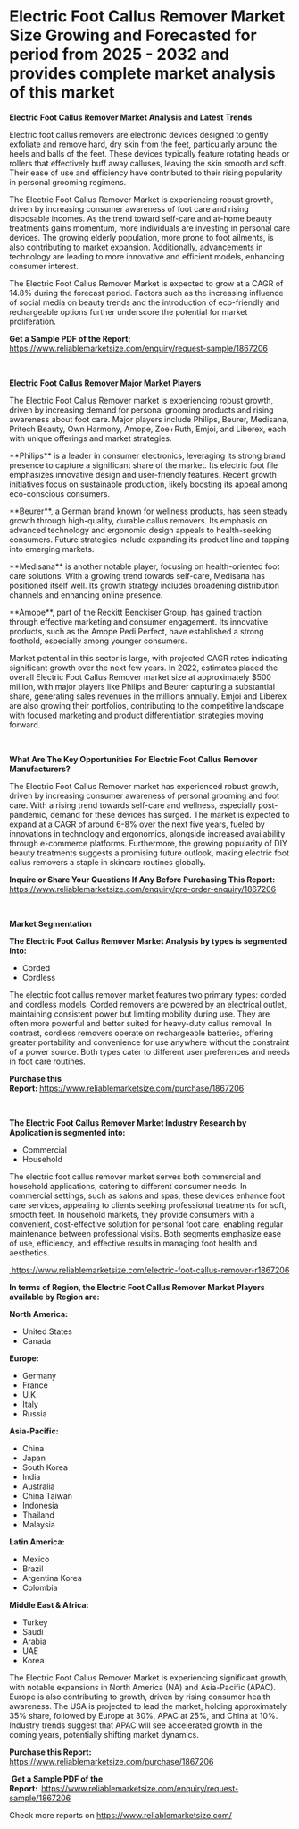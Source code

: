<p><h1>Electric Foot Callus Remover Market Size Growing and Forecasted for period from 2025 - 2032 and provides complete market analysis of this market</h1></p><p><strong>Electric Foot Callus Remover Market Analysis and Latest Trends</strong></p>
<p><p>Electric foot callus removers are electronic devices designed to gently exfoliate and remove hard, dry skin from the feet, particularly around the heels and balls of the feet. These devices typically feature rotating heads or rollers that effectively buff away calluses, leaving the skin smooth and soft. Their ease of use and efficiency have contributed to their rising popularity in personal grooming regimens.</p><p>The Electric Foot Callus Remover Market is experiencing robust growth, driven by increasing consumer awareness of foot care and rising disposable incomes. As the trend toward self-care and at-home beauty treatments gains momentum, more individuals are investing in personal care devices. The growing elderly population, more prone to foot ailments, is also contributing to market expansion. Additionally, advancements in technology are leading to more innovative and efficient models, enhancing consumer interest. </p><p>The Electric Foot Callus Remover Market is expected to grow at a CAGR of 14.8% during the forecast period. Factors such as the increasing influence of social media on beauty trends and the introduction of eco-friendly and rechargeable options further underscore the potential for market proliferation.</p></p>
<p><strong>Get a Sample PDF of the Report:&nbsp;</strong> <a href="https://www.reliablemarketsize.com/enquiry/request-sample/1867206?utm_campaign=2334&utm_medium=2&utm_source=Github&utm_content=ia&utm_term=05042025&utm_id=electric-foot-callus-remover">https://www.reliablemarketsize.com/enquiry/request-sample/1867206</a></p>
<p>&nbsp;</p>
<p><strong>Electric Foot Callus Remover Major Market Players</strong></p>
<p><p>The Electric Foot Callus Remover market is experiencing robust growth, driven by increasing demand for personal grooming products and rising awareness about foot care. Major players include Philips, Beurer, Medisana, Pritech Beauty, Own Harmony, Amope, Zoe+Ruth, Emjoi, and Liberex, each with unique offerings and market strategies.</p><p>**Philips** is a leader in consumer electronics, leveraging its strong brand presence to capture a significant share of the market. Its electric foot file emphasizes innovative design and user-friendly features. Recent growth initiatives focus on sustainable production, likely boosting its appeal among eco-conscious consumers.</p><p>**Beurer**, a German brand known for wellness products, has seen steady growth through high-quality, durable callus removers. Its emphasis on advanced technology and ergonomic design appeals to health-seeking consumers. Future strategies include expanding its product line and tapping into emerging markets.</p><p>**Medisana** is another notable player, focusing on health-oriented foot care solutions. With a growing trend towards self-care, Medisana has positioned itself well. Its growth strategy includes broadening distribution channels and enhancing online presence.</p><p>**Amope**, part of the Reckitt Benckiser Group, has gained traction through effective marketing and consumer engagement. Its innovative products, such as the Amope Pedi Perfect, have established a strong foothold, especially among younger consumers. </p><p>Market potential in this sector is large, with projected CAGR rates indicating significant growth over the next few years. In 2022, estimates placed the overall Electric Foot Callus Remover market size at approximately $500 million, with major players like Philips and Beurer capturing a substantial share, generating sales revenues in the millions annually. Emjoi and Liberex are also growing their portfolios, contributing to the competitive landscape with focused marketing and product differentiation strategies moving forward.</p></p>
<p>&nbsp;</p>
<p><strong>What Are The Key Opportunities For Electric Foot Callus Remover Manufacturers?</strong></p>
<p><p>The Electric Foot Callus Remover market has experienced robust growth, driven by increasing consumer awareness of personal grooming and foot care. With a rising trend towards self-care and wellness, especially post-pandemic, demand for these devices has surged. The market is expected to expand at a CAGR of around 6-8% over the next five years, fueled by innovations in technology and ergonomics, alongside increased availability through e-commerce platforms. Furthermore, the growing popularity of DIY beauty treatments suggests a promising future outlook, making electric foot callus removers a staple in skincare routines globally.</p></p>
<p><strong>Inquire or Share Your Questions If Any Before Purchasing This Report:</strong> <a href="https://www.reliablemarketsize.com/enquiry/pre-order-enquiry/1867206?utm_campaign=2334&utm_medium=2&utm_source=Github&utm_content=ia&utm_term=05042025&utm_id=electric-foot-callus-remover">https://www.reliablemarketsize.com/enquiry/pre-order-enquiry/1867206</a></p>
<p>&nbsp;</p>
<p><strong>Market Segmentation</strong></p>
<p><strong>The Electric Foot Callus Remover Market Analysis by types is segmented into:</strong></p>
<p><ul><li>Corded</li><li>Cordless</li></ul></p>
<p><p>The electric foot callus remover market features two primary types: corded and cordless models. Corded removers are powered by an electrical outlet, maintaining consistent power but limiting mobility during use. They are often more powerful and better suited for heavy-duty callus removal. In contrast, cordless removers operate on rechargeable batteries, offering greater portability and convenience for use anywhere without the constraint of a power source. Both types cater to different user preferences and needs in foot care routines.</p></p>
<p><strong>Purchase this Report:&nbsp;</strong><a href="https://www.reliablemarketsize.com/purchase/1867206?utm_campaign=2334&utm_medium=2&utm_source=Github&utm_content=ia&utm_term=05042025&utm_id=electric-foot-callus-remover">https://www.reliablemarketsize.com/purchase/1867206</a></p>
<p>&nbsp;</p>
<p><strong>The Electric Foot Callus Remover Market Industry Research by Application is segmented into:</strong></p>
<p><ul><li>Commercial</li><li>Household</li></ul></p>
<p><p>The electric foot callus remover market serves both commercial and household applications, catering to different consumer needs. In commercial settings, such as salons and spas, these devices enhance foot care services, appealing to clients seeking professional treatments for soft, smooth feet. In household markets, they provide consumers with a convenient, cost-effective solution for personal foot care, enabling regular maintenance between professional visits. Both segments emphasize ease of use, efficiency, and effective results in managing foot health and aesthetics.</p></p>
<p><a href="https://www.reliablemarketsize.com/electric-foot-callus-remover-r1867206?utm_campaign=2334&utm_medium=2&utm_source=Github&utm_content=ia&utm_term=05042025&utm_id=electric-foot-callus-remover">&nbsp;https://www.reliablemarketsize.com/electric-foot-callus-remover-r1867206</a></p>
<p><strong>In terms of Region, the Electric Foot Callus Remover Market Players available by Region are:</strong></p>
<p>
    <p> <strong> North America: </strong>
        <ul>
            <li>United States</li>
            <li>Canada</li>
        </ul>
        </p> 
    <p> <strong> Europe: </strong>
        <ul>
            <li>Germany</li>
            <li>France</li>
            <li>U.K.</li>
            <li>Italy</li>
            <li>Russia</li>
        </ul>
        </p> 
    <p> <strong> Asia-Pacific: </strong>
        <ul>
            <li>China</li>
            <li>Japan</li>
            <li>South Korea</li>
            <li>India</li>
            <li>Australia</li>
            <li>China Taiwan</li>
            <li>Indonesia</li>
            <li>Thailand</li>
            <li>Malaysia</li>
        </ul>
        </p> 
    <p> <strong> Latin America: </strong>
        <ul>
            <li>Mexico</li>
            <li>Brazil</li>
            <li>Argentina Korea</li>
            <li>Colombia</li>
        </ul>
        </p> 
    <p> <strong> Middle East & Africa: </strong>
        <ul>
            <li>Turkey</li>
            <li>Saudi</li>
            <li>Arabia</li>
            <li>UAE</li>
            <li>Korea</li>
        </ul>
    </p>
    </p>
<p><p>The Electric Foot Callus Remover Market is experiencing significant growth, with notable expansions in North America (NA) and Asia-Pacific (APAC). Europe is also contributing to growth, driven by rising consumer health awareness. The USA is projected to lead the market, holding approximately 35% share, followed by Europe at 30%, APAC at 25%, and China at 10%. Industry trends suggest that APAC will see accelerated growth in the coming years, potentially shifting market dynamics.</p></p>
<p><strong>Purchase this Report: </strong><a href="https://www.reliablemarketsize.com/purchase/1867206?utm_campaign=2334&utm_medium=2&utm_source=Github&utm_content=ia&utm_term=05042025&utm_id=electric-foot-callus-remover">https://www.reliablemarketsize.com/purchase/1867206</a></p>
<p>&nbsp;<strong>Get a Sample PDF of the Report:&nbsp;&nbsp;</strong><a href="https://www.reliablemarketsize.com/enquiry/request-sample/1867206?utm_campaign=2334&utm_medium=2&utm_source=Github&utm_content=ia&utm_term=05042025&utm_id=electric-foot-callus-remover">https://www.reliablemarketsize.com/enquiry/request-sample/1867206</a></p>
<p><strong></strong></p>
<p>Check more reports on <a href="https://www.reliablemarketsize.com/?utm_campaign=2334&utm_medium=2&utm_source=Github&utm_content=ia&utm_term=05042025&utm_id=electric-foot-callus-remover">https://www.reliablemarketsize.com/</a></p>